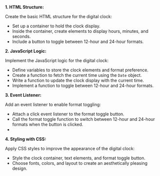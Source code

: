 **1. HTML Structure:**

Create the basic HTML structure for the digital clock:
- Set up a container to hold the clock display.
- Inside the container, create elements to display hours, minutes, and seconds.
- Include a button to toggle between 12-hour and 24-hour formats.

**2. JavaScript Logic:**

Implement the JavaScript logic for the digital clock:
- Define variables to store the clock elements and format preference.
- Create a function to fetch the current time using the `Date` object.
- Write a function to update the clock display with the current time.
- Implement a function to toggle between 12-hour and 24-hour formats.

**3. Event Listener:**

Add an event listener to enable format toggling:
- Attach a click event listener to the format toggle button.
- Call the format toggle function to switch between 12-hour and 24-hour formats when the button is clicked.
- 
**4. Styling with CSS:**

Apply CSS styles to improve the appearance of the digital clock:
- Style the clock container, text elements, and format toggle button.
- Choose fonts, colors, and layout to create an aesthetically pleasing design.

